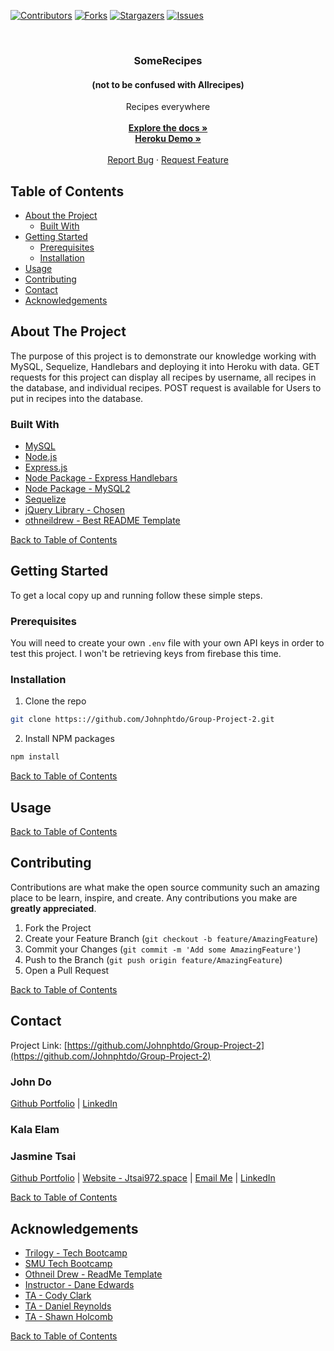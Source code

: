 [![Contributors][contributors-shield]][contributors-url]
[![Forks][forks-shield]][forks-url]
[![Stargazers][stars-shield]][stars-url]
[![Issues][issues-shield]][issues-url]



<!-- PROJECT LOGO -->
<br />
<p align="center">
  <h3 align="center">SomeRecipes</h3>
  <h4 align="center">(not to be confused with Allrecipes)</h4>

  <p align="center">
    Recipes everywhere
    <br />
    <br />
    <a href="https://github.com/Johnphtdo/Group-Project-2"><strong>Explore the docs »</strong></a>
    <br />
    <a href="https://group-project-jtjdke.herokuapp.com/"><strong>Heroku Demo »</strong></a>
    <br />
    <br />
    <a href="https://github.com/Johnphtdo/Group-Project-2/issues">Report Bug</a>
    ·
    <a href="https://github.com/Johnphtdo/Group-Project-2/issues">Request Feature</a>
  </p>
</p>



<!-- TABLE OF CONTENTS -->
## Table of Contents

* [About the Project](#about-the-project)
  * [Built With](#built-with)
* [Getting Started](#getting-started)
  * [Prerequisites](#prerequisites)
  * [Installation](#installation)
* [Usage](#usage)
* [Contributing](#contributing)
* [Contact](#contact)
* [Acknowledgements](#acknowledgements)



<!-- ABOUT THE PROJECT -->
## About The Project

The purpose of this project is to demonstrate our knowledge working with MySQL, Sequelize, Handlebars and deploying it into Heroku with data. GET requests for this project can display all recipes by username, all recipes in the database, and individual recipes. POST request is available for Users to put in recipes into the database. 

### Built With
 * [MySQL](https://www.mysql.com/)
 * [Node.js](https://nodejs.org/en/)
 * [Express.js](http://expressjs.com/)
 * [Node Package - Express Handlebars](https://www.npmjs.com/package/express-handlebars)
 * [Node Package - MySQL2](https://www.npmjs.com/package/mysql2)
 * [Sequelize](https://sequelize.org/v5/)
 * [jQuery Library - Chosen](https://harvesthq.github.io/chosen/)
 * [othneildrew - Best README Template](https://github.com/othneildrew/Best-README-Template)
 
 
 [Back to Table of Contents](#table-of-contents)
 

<!-- GETTING STARTED -->
## Getting Started

To get a local copy up and running follow these simple steps.

### Prerequisites

You will need to create your own `.env` file with your own API keys in order to test this project. I won't be retrieving keys from firebase this time.

### Installation
 
1. Clone the repo
```sh
git clone https:://github.com/Johnphtdo/Group-Project-2.git
```
2. Install NPM packages
```sh
npm install
```

[Back to Table of Contents](#table-of-contents)


<!-- USAGE EXAMPLES -->
## Usage



[Back to Table of Contents](#table-of-contents)

<!-- CONTRIBUTING -->
## Contributing

Contributions are what make the open source community such an amazing place to be learn, inspire, and create. Any contributions you make are **greatly appreciated**.

1. Fork the Project
2. Create your Feature Branch (`git checkout -b feature/AmazingFeature`)
3. Commit your Changes (`git commit -m 'Add some AmazingFeature'`)
4. Push to the Branch (`git push origin feature/AmazingFeature`)
5. Open a Pull Request


[Back to Table of Contents](#table-of-contents)

<!-- CONTACT -->
## Contact
Project Link: [https://github.com/Johnphtdo/Group-Project-2](https://github.com/Johnphtdo/Group-Project-2)

### John Do
[Github Portfolio](https://github.com/Johnphtdo) | [LinkedIn](https://www.linkedin.com/in/john-do-a02a4661/)
### Kala Elam

### Jasmine Tsai
[Github Portfolio](https://jtsai972.github.io/Github-Portfolio/) | [Website - Jtsai972.space](jtsai972.space) | [Email Me](jtsai972@gmail.com) | [LinkedIn](https://www.linkedin.com/in/jasmine-tsai/)

[Back to Table of Contents](#table-of-contents)

<!-- ACKNOWLEDGEMENTS -->
## Acknowledgements

* [Trilogy - Tech Bootcamp](https://www.trilogyed.com/)
* [SMU Tech Bootcamp](https://techbootcamps.smu.edu/)
* [Othneil Drew - ReadMe Template](https://github.com/othneildrew/)
* [Instructor - Dane Edwards](https://github.com/daneedw)
* [TA - Cody Clark](https://codyevanclark.com/)
* [TA - Daniel Reynolds](https://github.com/kirplink)
* [TA - Shawn Holcomb](https://github.com/shawnholcomb)

[Back to Table of Contents](#table-of-contents)

<!-- MARKDOWN LINKS & IMAGES -->
<!-- https://www.markdownguide.org/basic-syntax/#reference-style-links -->
[contributors-shield]: https://img.shields.io/github/contributors/Johnphtdo/Group-Project-2.svg?style=flat-square
[contributors-url]: https://github.com/Johnphtdo/Group-Project-2/graphs/contributors
[forks-shield]: https://img.shields.io/github/forks/Johnphtdo/Group-Project-2.svg?style=flat-square
[forks-url]: https://github.com/Johnphtdo/Group-Project-2/network/members
[stars-shield]: https://img.shields.io/github/stars/Johnphtdo/Group-Project-2.svg?style=flat-square
[stars-url]: https://github.com/Johnphtdo/Group-Project-2/stargazers
[issues-shield]: https://img.shields.io/github/issues/Johnphtdo/Group-Project-2.svg?style=flat-square
[issues-url]: https://github.com/Johnphtdo/Group-Project-2/issues
